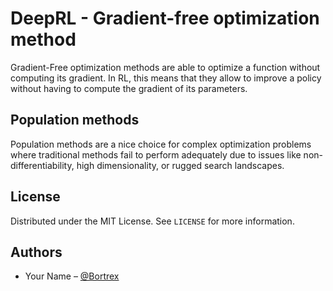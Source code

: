 # DeepRL - Gradient-free optimization method

Gradient-Free optimization methods are able to optimize a function without computing its gradient.
In RL, this means that they allow to improve a policy without having to compute the gradient of its parameters.

## Population methods

Population methods are a nice choice for complex optimization problems where traditional methods fail to perform adequately due to issues like non-differentiability, high dimensionality, or rugged search landscapes. 

## License

Distributed under the MIT License. See `LICENSE` for more information.

## Authors

- Your Name – [@Bortrex](https://github.com/Bortrex)
